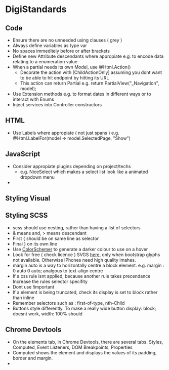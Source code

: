 # DigiStandards

## Code
* Ensure there are no unneeded using clauses ( grey )
* Always define variables as type var
* No spaces immeditely before or after brackets
* Define new Attribute descendants where appropiate e.g. to encode data relating to a enumeration value
* When a partial needs its own Model, use @Html.Action()
	* Decorate the action with [ChildActionOnly] assuming you dont want to be able to hit endpoint by hitting its URL
	* This action can return Partial e.g.  return PartialView("_Navigation", model);
* Use Extension methods e.g. to format dates in different ways or to interact with Enums	
* Inject services into Controller constructors 

## HTML
* Use Labels where appropiate ( not just spans ) e.g. @Html.LabelFor(model => model.SelectedPage, "Show")

## JavaScript
* Consider appropiate plugins depending on project/techs 
	* e.g. NiceSelect which makes a select list look like a animated dropdown menu
* 	

## Styling Visual

## Styling SCSS
* scss should use nesting, rather than having a list of selectors
* & means and, > means descendant
* First { should be on same line as selector
* Final } on its own line
* Use [ColorSchemer](http://www.colorschemer.com/online.html) to generate a darker colour to use on a hover
* Look for free ( check licence ) SVGS [here](http://simpleicon.com/), only when bootstrap glyphs not available. Otherwise IPhones need high quality imahes.
* margin auto is a way to horizontally centre a block element. e.g. margin : 0 auto 0 auto; analgous to text-align centre
* If a css rule isnt applied, because another rule takes precendance Increase the rules selector specifity
* Dont use !important
* If a element is being truncated, check its display is set to block rather than inline
* Remember selectors such as : first-of-type, nth-Child
* Buttons style differently. To make a really wide button display: block; doesnt work, width: 100% should


## Chrome Devtools
* On the elements tab, in Chrome Devtools, there are several tabs. Styles, Computed, Event Listeners, DOM Breakpoints, Properties
* Computed shows the element and displays the values of its padding, border and margin.
* 
